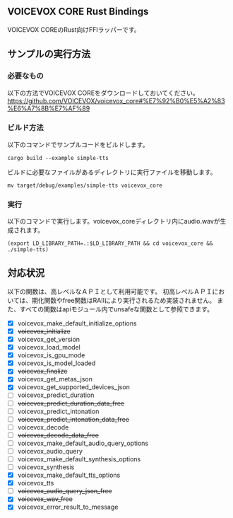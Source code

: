 ## VOICEVOX CORE Rust Bindings

VOICEVOX COREのRust向けFFIラッパーです。

## サンプルの実行方法

### 必要なもの

以下の方法でVOICEVOX COREをダウンロードしておいてください。
https://github.com/VOICEVOX/voicevox_core#%E7%92%B0%E5%A2%83%E6%A7%8B%E7%AF%89

### ビルド方法

以下のコマンドでサンプルコードをビルドします。
```
cargo build --example simple-tts
```

ビルドに必要なファイルがあるディレクトリに実行ファイルを移動します。
```
mv target/debug/examples/simple-tts voicevox_core
```

### 実行

以下のコマンドで実行します。voicevox_coreディレクトリ内にaudio.wavが生成されます。
```
(export LD_LIBRARY_PATH=.:$LD_LIBRARY_PATH && cd voicevox_core && ./simple-tts)
```


## 対応状況

以下の関数は、高レベルなＡＰＩとして利用可能です。
初高レベルＡＰＩにおいては、期化関数やfree関数はRAIIにより実行されるため実装されません。
また、すべての関数はapiモジュール内でunsafeな関数として参照できます。

 - [x] voicevox_make_default_initialize_options
 - [x] ~~voicevox_initialize~~
 - [x] voicevox_get_version
 - [x] voicevox_load_model
 - [x] voicevox_is_gpu_mode
 - [x] voicevox_is_model_loaded
 - [x] ~~voicevox_finalize~~
 - [x] voicevox_get_metas_json
 - [x] voicevox_get_supported_devices_json
 - [ ] voicevox_predict_duration
 - [ ] ~~voicevox_predict_duration_data_free~~
 - [ ] voicevox_predict_intonation
 - [ ] ~~voicevox_predict_intonation_data_free~~
 - [ ] voicevox_decode
 - [ ] ~~voicevox_decode_data_free~~
 - [ ] voicevox_make_default_audio_query_options
 - [ ] voicevox_audio_query
 - [ ] voicevox_make_default_synthesis_options
 - [ ] voicevox_synthesis
 - [x] voicevox_make_default_tts_options
 - [x] voicevox_tts
 - [ ] ~~voicevox_audio_query_json_free~~
 - [x] ~~voicevox_wav_free~~
 - [x] voicevox_error_result_to_message
